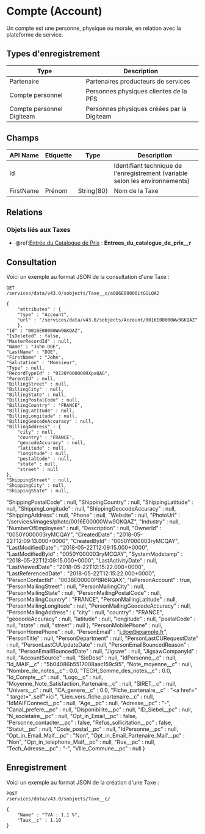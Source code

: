 # Compte (Account)

Un compte est une personne, physique ou morale, en relation avec la plateforme de service.

## Types d'enregistrement

|Type| Description |
|--|--|
| Partenaire | Partenaires producteurs de services |
| Compte personnel | Personnes physiques clientes de la PFS |
| Compte personnel Digiteam | Personnes physiques créées par la Digiteam |

## Champs

| API Name | Etiquette | Type | Description |
|--|--|--|--|
| Id |  |  | Identifiant technique de l'enregistrement (variable selon les environnements) |
| FirstName | Prénom | String(80) | Nom de la Taxe |

## Relations

### Objets liés aux Taxes

 - @ref:[Entrée du Catalogue de Prix](PriceBookEntry.md) : **Entrees_du_catalogue_de_prix__r**

## Consultation
Voici un exemple au format JSON de la consultation d'une Taxe :

    GET
    /services/data/v43.0/sobjects/Taxe__c/a086E000001tGGLQA2
    
    {
		"attributes" : {
	    "type" : "Account",
	    "url" : "/services/data/v43.0/sobjects/Account/0016E00000Ww9GKQAZ"
		},
	"Id" : "0016E00000Ww9GKQAZ",
	"IsDeleted" : false,
	"MasterRecordId" : null,
	"Name" : "John DOE",
	"LastName" : "DOE",
	"FirstName" : "John",
	"Salutation" : "Monsieur",
	"Type" : null,
	"RecordTypeId" : "0120Y000000RXpxQAG",
	"ParentId" : null,
	"BillingStreet" : null,
	"BillingCity" : null,
	"BillingState" : null,
	"BillingPostalCode" : null,
	"BillingCountry" : "FRANCE",
	"BillingLatitude" : null,
	"BillingLongitude" : null,
	"BillingGeocodeAccuracy" : null,
	"BillingAddress" : {
	    "city" : null,
	    "country" : "FRANCE",
	    "geocodeAccuracy" : null,
	    "latitude" : null,
	    "longitude" : null,
	    "postalCode" : null,
	    "state" : null,
	    "street" : null
	},
	"ShippingStreet" : null,
	"ShippingCity" : null,
	"ShippingState" : null,
"ShippingPostalCode" : null,
"ShippingCountry" : null,
"ShippingLatitude" : null,
"ShippingLongitude" : null,
"ShippingGeocodeAccuracy" : null,
"ShippingAddress" : null,
"Phone" : null,
"Website" : null,
"PhotoUrl" : "/services/images/photo/0016E00000Ww9GKQAZ",
"Industry" : null,
"NumberOfEmployees" : null,
"Description" : null,
"OwnerId" : "0050Y000003ryMCQAY",
"CreatedDate" : "2018-05-22T12:09:13.000+0000",
"CreatedById" : "0050Y000003ryMCQAY",
"LastModifiedDate" : "2018-05-22T12:09:15.000+0000",
"LastModifiedById" : "0050Y000003ryMCQAY",
"SystemModstamp" : "2018-05-22T12:09:15.000+0000",
"LastActivityDate" : null,
"LastViewedDate" : "2018-05-22T12:15:22.000+0000",
"LastReferencedDate" : "2018-05-22T12:15:22.000+0000",
"PersonContactId" : "0036E00000PBR6RQAX",
"IsPersonAccount" : true,
"PersonMailingStreet" : null,
"PersonMailingCity" : null,
"PersonMailingState" : null,
"PersonMailingPostalCode" : null,
"PersonMailingCountry" : "FRANCE",
"PersonMailingLatitude" : null,
"PersonMailingLongitude" : null,
"PersonMailingGeocodeAccuracy" : null,
"PersonMailingAddress" : {
    "city" : null,
    "country" : "FRANCE",
    "geocodeAccuracy" : null,
    "latitude" : null,
    "longitude" : null,
    "postalCode" : null,
    "state" : null,
    "street" : null
},
"PersonMobilePhone" : null,
"PersonHomePhone" : null,
"PersonEmail" : "j.doe@example.fr",
"PersonTitle" : null,
"PersonDepartment" : null,
"PersonLastCURequestDate" : null,
"PersonLastCUUpdateDate" : null,
"PersonEmailBouncedReason" : null,
"PersonEmailBouncedDate" : null,
"Jigsaw" : null,
"JigsawCompanyId" : null,
"AccountSource" : null,
"SicDesc" : null,
"IdPersonne__c" : null,
"Id_MAIF__c" : "5b04086b5517008aac159c95",
"Note_moyenne__c" : null,
"Nombre_de_notes__c" : 0.0,
"TECH_Somme_des_notes__c" : 0.0,
"Id_Compte__c" : null,
"Logo__c" : null,
"Moyenne_Note_Satisfaction_Partenaire__c" : null,
"SIRET__c" : null,
"Univers__c" : null,
"CA_genere__c" : 0.0,
"Fiche_partenaire__c" : "<a href=\" \" target=\"_self\">ici</a>",
"Lien_vers_fiche_partenaire__c" : null,
"IdMAIFConnect__pc" : null,
"Age__pc" : null,
"Adresse__pc" : "-",
"Canal_prefere__pc" : null,
"Disponibilite__pc" : null,
"ID_Siebel__pc" : null,
"N_societaire__pc" : null,
"Opt_in_Email__pc" : false,
"Personne_contacter__pc" : false,
"Refus_sollicitation__pc" : false,
"Statut__pc" : null,
"Code_postal__pc" : null,
		"IdPersonne__pc" : null,
		"Opt_in_Email_Maif__pc" : "Non",
		"Opt_in_Email_Partenaire_Maif__pc" : "Non",
		"Opt_in_telephone_Maif__pc" : null,
		"Rue__pc" : null,
		"Tech_Adresse__pc" : "-",
		"Ville_Commune__pc" : null
	}

## Enregistrement

Voici un exemple au format JSON de la création d'une Taxe :

	POST
	/services/data/v43.0/sobjects/Taxe__c/
	
	{
		"Name" : "TVA : 1,1 %",
		"Taux__c" : 1.10
	}
<!--stackedit_data:
eyJoaXN0b3J5IjpbLTEyNjgzODU0MzcsMTY4NjE3MTI5MywtMT
g5MzI4NjU4M119
-->